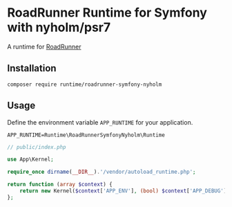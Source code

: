 # RoadRunner Runtime for Symfony with nyholm/psr7

A runtime for [RoadRunner](https://roadrunner.dev/)

## Installation

```
composer require runtime/roadrunner-symfony-nyholm
```

## Usage

Define the environment variable `APP_RUNTIME` for your application.

```
APP_RUNTIME=Runtime\RoadRunnerSymfonyNyholm\Runtime
```


```php
// public/index.php

use App\Kernel;

require_once dirname(__DIR__).'/vendor/autoload_runtime.php';

return function (array $context) {
    return new Kernel($context['APP_ENV'], (bool) $context['APP_DEBUG']);
};

```

